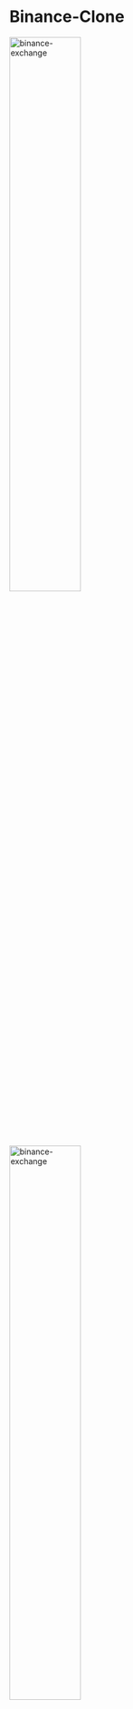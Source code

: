 # Binance-Clone
<img src="https://res.cloudinary.com/db7v5ycxn/image/upload/v1702666156/github-readme-images/tft5abzbzygp3mbzspxf.png" height="50%" width="50%" alt="binance-exchange">
<img src="https://res.cloudinary.com/db7v5ycxn/image/upload/v1702666156/github-readme-images/xgwesrupj9opnlhoqeuk.png" height="50%" width="50%" alt="binance-exchange">

## Prerequisites

This project requires Node.js version 16.13.0. Make sure you have this version installed before running the project.

## Note
Due to required verification on Binance new terms of service, the APIs of this project will not work unless you have a Binance API key and secret.

This project was bootstrapped with Create React App.

## Installation

In the project directory, you can run:

1. `npm i` 
2. `cd server`
3. `npm i`

## Running the Project

After installation, you can start the project by running:

`npm run dev`

## Dependencies

This project uses several dependencies, including:

- React 16
- Redux and redux-saga
- Styled components
- Axios for making HTTP requests
- Binance API for interacting with Binance
- Express for the server
- Nodemon for automatically restarting the server during development
- And many others

You can find the full list of dependencies in the `package.json` file.

## Server

The server for this project is a separate module with its own `package.json` file. It uses `express` for routing and `nodemon` for automatic reloading during development. The server interacts with the Binance API.

## Scripts

Several scripts are available for development:

- `start`: Starts the React app
- `dev`: Starts the server and the React app concurrently
- `build`: Builds the app for production
- `test`: Runs tests (currently, no tests are specified)
- `eject`: Ejects the app from `create-react-app`

## Contributing

Contributions are welcome. Please make sure to update tests as appropriate.

## License

This project is licensed under the ISC license.
